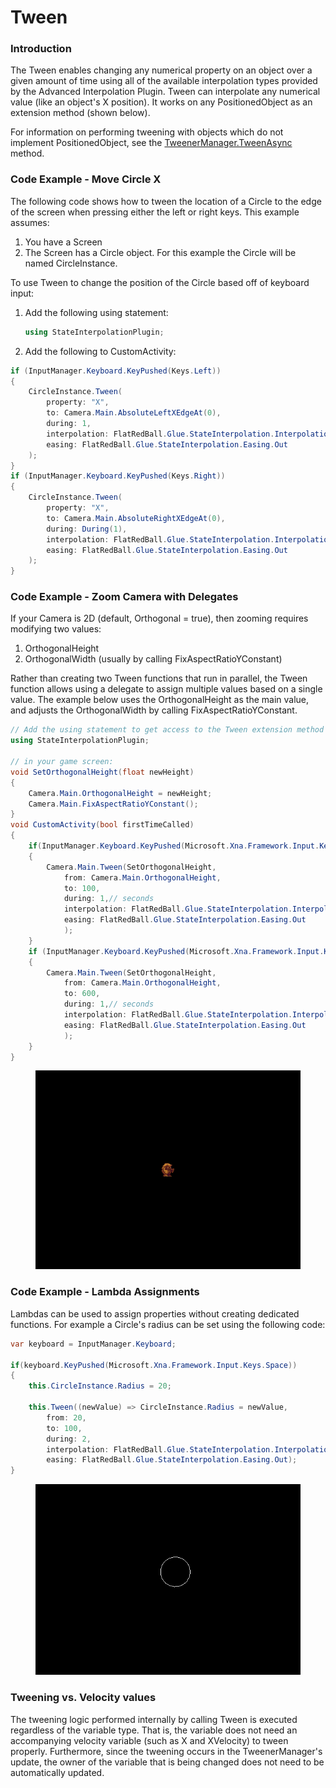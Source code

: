 # Tween

### Introduction

The Tween enables changing any numerical property on an object over a given amount of time using all of the available interpolation types provided by the Advanced Interpolation Plugin. Tween can interpolate any numerical value (like an object's X position). It works on any PositionedObject as an extension method (shown below).

For information on performing tweening with objects which do not implement PositionedObject, see the [TweenerManager.TweenAsync](tweenermanager.md) method.

### Code Example - Move Circle X

The following code shows how to tween the location of a Circle to the edge of the screen when pressing either the left or right keys. This example assumes:

1. You have a Screen
2. The Screen has a Circle object. For this example the Circle will be named CircleInstance.

To use Tween to change the position of the Circle based off of keyboard input:

1.  Add the following using statement:

    ```csharp
    using StateInterpolationPlugin;
    ```
2. Add the following to CustomActivity:

```csharp
if (InputManager.Keyboard.KeyPushed(Keys.Left))
{
    CircleInstance.Tween(
        property: "X", 
        to: Camera.Main.AbsoluteLeftXEdgeAt(0), 
        during: 1, 
        interpolation: FlatRedBall.Glue.StateInterpolation.InterpolationType.Bounce,
        easing: FlatRedBall.Glue.StateInterpolation.Easing.Out
    );
}
if (InputManager.Keyboard.KeyPushed(Keys.Right))
{
    CircleInstance.Tween(
        property: "X",
        to: Camera.Main.AbsoluteRightXEdgeAt(0),
        during: During(1),
        interpolation: FlatRedBall.Glue.StateInterpolation.InterpolationType.Bounce,
        easing: FlatRedBall.Glue.StateInterpolation.Easing.Out
    );
}
```

### Code Example - Zoom Camera with Delegates

If your Camera is 2D (default, Orthogonal = true), then zooming requires modifying two values:

1. OrthogonalHeight
2. OrthogonalWidth (usually by calling FixAspectRatioYConstant)

Rather than creating two Tween functions that run in parallel, the Tween function allows using a delegate to assign multiple values based on a single value. The example below uses the OrthogonalHeight as the main value, and adjusts the OrthogonalWidth by calling FixAspectRatioYConstant.

```csharp
// Add the using statement to get access to the Tween extension method
using StateInterpolationPlugin;

// in your game screen:
void SetOrthogonalHeight(float newHeight)
{
    Camera.Main.OrthogonalHeight = newHeight;
    Camera.Main.FixAspectRatioYConstant();
}
void CustomActivity(bool firstTimeCalled)
{
    if(InputManager.Keyboard.KeyPushed(Microsoft.Xna.Framework.Input.Keys.Up))
    {
        Camera.Main.Tween(SetOrthogonalHeight,
            from: Camera.Main.OrthogonalHeight,
            to: 100,
            during: 1,// seconds
            interpolation: FlatRedBall.Glue.StateInterpolation.InterpolationType.Exponential,
            easing: FlatRedBall.Glue.StateInterpolation.Easing.Out
            );
    }
    if (InputManager.Keyboard.KeyPushed(Microsoft.Xna.Framework.Input.Keys.Down))
    {
        Camera.Main.Tween(SetOrthogonalHeight,
            from: Camera.Main.OrthogonalHeight,
            to: 600,
            during: 1,// seconds
            interpolation: FlatRedBall.Glue.StateInterpolation.InterpolationType.Exponential,
            easing: FlatRedBall.Glue.StateInterpolation.Easing.Out
            );
    }
}
```

<figure><img src="../../media/2016-01-2019-07-26_09-19-49.gif" alt=""><figcaption></figcaption></figure>

### Code Example - Lambda Assignments

Lambdas can be used to assign properties without creating dedicated functions. For example a Circle's radius can be set using the following code:

```csharp
var keyboard = InputManager.Keyboard;

if(keyboard.KeyPushed(Microsoft.Xna.Framework.Input.Keys.Space))
{
    this.CircleInstance.Radius = 20;

    this.Tween((newValue) => CircleInstance.Radius = newValue,
        from: 20,
        to: 100,
        during: 2,
        interpolation: FlatRedBall.Glue.StateInterpolation.InterpolationType.Bounce,
        easing: FlatRedBall.Glue.StateInterpolation.Easing.Out);
}
```

<figure><img src="../../media/2016-01-07_13-43-30.gif" alt=""><figcaption></figcaption></figure>

### Tweening vs. Velocity values

The tweening logic performed internally by calling Tween is executed regardless of the variable type. That is, the variable does not need an accompanying velocity variable (such as X and XVelocity) to tween properly. Furthermore, since the tweening occurs in the TweenerManager's update, the owner of the variable that is being changed does not need to be automatically updated.
